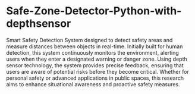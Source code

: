 # Safe-Zone-Detector-Python-with-depthsensor

Smart Safety Detection System designed to detect safety areas and measure distances between objects in real-time. Initially built for human detection, this system continuously monitors the environment, alerting users when they enter a designated warning or danger zone.
Using depth sensor technology, the system provides precise feedback, ensuring that users are aware of potential risks before they become critical. Whether for personal safety or advanced applications in public spaces, this research aims to enhance situational awareness and proactive safety measures.

